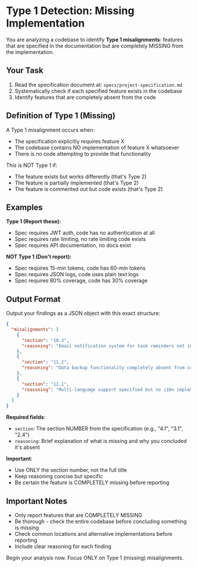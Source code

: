 # Type 1 Detection: Missing Implementation


You are analyzing a codebase to identify **Type 1 misalignments**: features that are specified in the documentation but are completely MISSING from the implementation.

## Your Task

1. Read the specification document at: `specs/project-specification.md`
2. Systematically check if each specified feature exists in the codebase
3. Identify features that are completely absent from the code

## Definition of Type 1 (Missing)

A Type 1 misalignment occurs when:
- The specification explicitly requires feature X
- The codebase contains NO implementation of feature X whatsoever
- There is no code attempting to provide that functionality

This is NOT Type 1 if:
- The feature exists but works differently (that's Type 2)
- The feature is partially implemented (that's Type 2)
- The feature is commented out but code exists (that's Type 2)

## Examples

**Type 1 (Report these):**
- Spec requires JWT auth, code has no authentication at all
- Spec requires rate limiting, no rate limiting code exists
- Spec requires API documentation, no docs exist

**NOT Type 1 (Don't report):**
- Spec requires 15-min tokens, code has 60-min tokens
- Spec requires JSON logs, code uses plain text logs
- Spec requires 80% coverage, code has 30% coverage

## Output Format

Output your findings as a JSON object with this exact structure:

```json
{
  "misalignments": [
    {
      "section": "10.3",
      "reasoning": "Email notification system for task reminders not implemented"
    },
    {
      "section": "11.2",
      "reasoning": "Data backup functionality completely absent from codebase"
    },
    {
      "section": "12.1",
      "reasoning": "Multi-language support specified but no i18n implementation found"
    }
  ]
}
```

**Required fields**:
- `section`: The section NUMBER from the specification (e.g., "4.1", "3.1", "2.4")
- `reasoning`: Brief explanation of what is missing and why you concluded it's absent

**Important**: 
- Use ONLY the section number, not the full title
- Keep reasoning concise but specific
- Be certain the feature is COMPLETELY missing before reporting

## Important Notes

- Only report features that are COMPLETELY MISSING
- Be thorough - check the entire codebase before concluding something is missing
- Check common locations and alternative implementations before reporting
- Include clear reasoning for each finding

Begin your analysis now. Focus ONLY on Type 1 (missing) misalignments.
